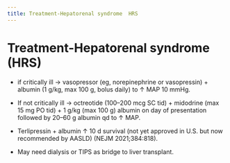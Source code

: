 ```yaml
---
title: Treatment-Hepatorenal syndrome  HRS 
---
```

# Treatment-Hepatorenal syndrome (HRS)

* if critically ill → vasopressor (eg, norepinephrine or vasopressin) + albumin (1 g/kg, max 100 g, bolus daily) to ↑ MAP 10 mmHg. 
 
* If not critically ill → octreotide (100–200 mcg SC tid) + midodrine (max 15 mg PO tid) + 1 g/kg (max 100 g) albumin on day of presentation followed by 20–60 g albumin qd to ↑ MAP. 
 
* Terlipressin + albumin ↑ 10 d survival (not yet approved in U.S. but now recommended by AASLD) (NEJM 2021;384:818).
 
* May need dialysis or TIPS as bridge to liver transplant.
